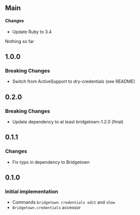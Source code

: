 ## Main

#### Changes
* Update Ruby to 3.4

Nothing so far

## 1.0.0

### Breaking Changes
* Switch from ActiveSupport to dry-credentials (see README)

## 0.2.0

### Breaking Changes
* Update dependency to at least bridgetown-1.2.0 (final)

## 0.1.1

### Changes
* Fix typo in dependency to Bridgetown

## 0.1.0

### Initial implementation
* Commands `bridgetown credentials edit` and `show`
* `Bridgetown.credentials` accessor
